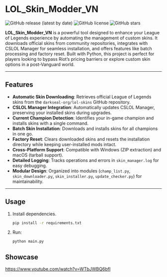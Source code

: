 # LOL_Skin_Modder_VN

![GitHub release (latest by date)](https://img.shields.io/github/v/release/Quinntana/LOL_Skin_Modder)
![GitHub license](https://img.shields.io/github/license/Quinntana/LOL_Skin_Modder)
![GitHub stars](https://img.shields.io/github/stars/Quinntana/LOL_Skin_Modder?style=social)

**LOL_Skin_Modder_VN** is a powerful tool designed to enhance your League of Legends experience by automating the management of custom skins. It downloads official skins from community repositories, integrates with CSLOL Manager for seamless installation, and offers features like batch processing and factory reset. Built with Python, this project is perfect for players looking to bypass Riot’s pricing barriers or explore custom skin options in a post-Vanguard world.

---

## Features

- **Automatic Skin Downloading**: Retrieves official League of Legends skins from the `darkseal-org/lol-skins` GitHub repository.
- **CSLOL Manager Integration**: Automatically updates CSLOL Manager, preserving your installed skins during upgrades.
- **Current Champion Detection**: Identifies your in-game champion and installs skins with a single command.
- **Batch Skin Installation**: Downloads and installs skins for all champions in one go.
- **Factory Reset**: Clears downloaded skins and resets the installation directory while keeping user-installed mods intact.
- **Cross-Platform Support**: Compatible with Windows (ZIP extraction) and macOS (tarball support).
- **Detailed Logging**: Tracks operations and errors in `skin_manager.log` for easy debugging.
- **Modular Design**: Organized into modules (`champ_list.py`, `skin_downloader.py`, `skin_installer.py`, `update_checker.py`) for maintainability.

---

## Usage
1. Install dependencies.
   ```bash
   pip install -r requirements.txt
3. Run:
   ```bash
   python main.py

## Showcase
https://www.youtube.com/watch?v=WTbJWBQ6bfI
